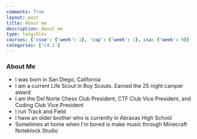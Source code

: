 ```yaml
---
comments: True
layout: post
title: About me
description: About me
type: tangibles
courses: {'csse': {'week': 1}, 'csp': {'week': 1}, csa: {'week': 0}}
categories: ['C4.1']
---
```


### About Me
- I was born in San Diego, California
- I am a current Life Scout in Boy Scouts. Earned the 25 night camper award
- I am the Del Norte Chess Club President, CTF Club Vice President, and Coding Club Vice President
- I run Track and Field
- I have an older brother who is currently in Abraxas High School
- Sometimes at home when I'm bored is make music through Minecraft Noteblock Studio